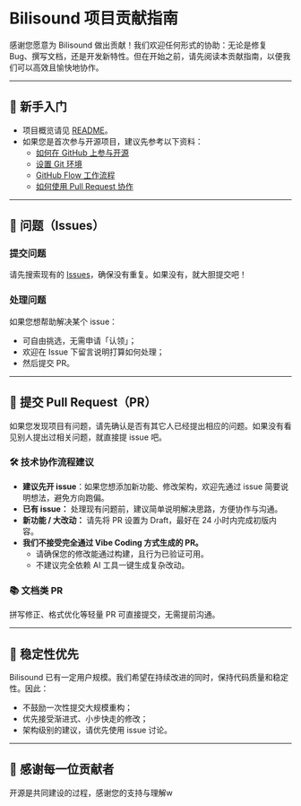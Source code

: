 # Bilisound 项目贡献指南

感谢您愿意为 Bilisound 做出贡献！我们欢迎任何形式的协助：无论是修复 Bug、撰写文档，还是开发新特性。但在开始之前，请先阅读本贡献指南，以便我们可以高效且愉快地协作。

---

## 🧭 新手入门

- 项目概览请见 [README](../README.md)。
- 如果您是首次参与开源项目，建议先参考以下资料：
  - [如何在 GitHub 上参与开源](https://docs.github.com/en/get-started/exploring-projects-on-github/finding-ways-to-contribute-to-open-source-on-github)
  - [设置 Git 环境](https://docs.github.com/en/get-started/git-basics/set-up-git)
  - [GitHub Flow 工作流程](https://docs.github.com/en/get-started/using-github/github-flow)
  - [如何使用 Pull Request 协作](https://docs.github.com/en/github/collaborating-with-pull-requests)

---

## 🐛 问题（Issues）

### 提交问题

请先搜索现有的 [Issues](https://github.com/bilisound/client-mobile/issues)，确保没有重复。如果没有，就大胆提交吧！

### 处理问题

如果您想帮助解决某个 issue：

- 可自由挑选，无需申请「认领」；
- 欢迎在 Issue 下留言说明打算如何处理；
- 然后提交 PR。

---

## 🔀 提交 Pull Request（PR）

如果您发现项目有问题，请先确认是否有其它人已经提出相应的问题。如果没有看见别人提出过相关问题，就直接提 issue 吧。

### 🛠 技术协作流程建议

- **建议先开 issue**：如果您想添加新功能、修改架构，欢迎先通过 issue 简要说明想法，避免方向跑偏。
- **已有 issue：** 处理现有问题前，建议简单说明解决思路，方便协作与沟通。
- **新功能 / 大改动：** 请先将 PR 设置为 Draft，最好在 24 小时内完成初版内容。
- **我们不接受完全通过 Vibe Coding 方式生成的 PR。**
  - 请确保您的修改能通过构建，且行为已验证可用。
  - 不建议完全依赖 AI 工具一键生成复杂改动。

### 📚 文档类 PR

拼写修正、格式优化等轻量 PR 可直接提交，无需提前沟通。

---

## 🧱 稳定性优先

Bilisound 已有一定用户规模。我们希望在持续改进的同时，保持代码质量和稳定性。因此：

- 不鼓励一次性提交大规模重构；
- 优先接受渐进式、小步快走的修改；
- 架构级别的建议，请优先使用 issue 讨论。

---

## 🤝 感谢每一位贡献者

开源是共同建设的过程，感谢您的支持与理解w
